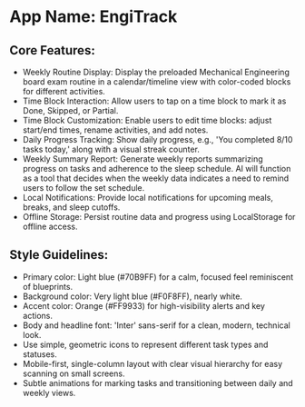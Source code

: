 # **App Name**: EngiTrack

## Core Features:

- Weekly Routine Display: Display the preloaded Mechanical Engineering board exam routine in a calendar/timeline view with color-coded blocks for different activities.
- Time Block Interaction: Allow users to tap on a time block to mark it as Done, Skipped, or Partial.
- Time Block Customization: Enable users to edit time blocks: adjust start/end times, rename activities, and add notes. 
- Daily Progress Tracking: Show daily progress, e.g., 'You completed 8/10 tasks today,' along with a visual streak counter.
- Weekly Summary Report: Generate weekly reports summarizing progress on tasks and adherence to the sleep schedule. AI will function as a tool that decides when the weekly data indicates a need to remind users to follow the set schedule.
- Local Notifications: Provide local notifications for upcoming meals, breaks, and sleep cutoffs.
- Offline Storage: Persist routine data and progress using LocalStorage for offline access.

## Style Guidelines:

- Primary color: Light blue (#70B9FF) for a calm, focused feel reminiscent of blueprints.
- Background color: Very light blue (#F0F8FF), nearly white.
- Accent color: Orange (#FF9933) for high-visibility alerts and key actions.
- Body and headline font: 'Inter' sans-serif for a clean, modern, technical look.
- Use simple, geometric icons to represent different task types and statuses.
- Mobile-first, single-column layout with clear visual hierarchy for easy scanning on small screens.
- Subtle animations for marking tasks and transitioning between daily and weekly views.
